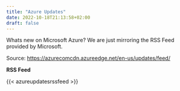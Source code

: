```yaml
---
title: "Azure Updates"
date: 2022-10-18T21:13:58+02:00
draft: false
---
```


Whats new on Microsoft Azure? We are just mirroring the RSS Feed provided by Microsoft.

Source: <https://azurecomcdn.azureedge.net/en-us/updates/feed/>

**RSS Feed**

{{< azureupdatesrssfeed >}}
